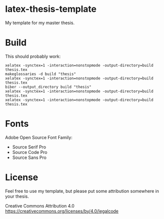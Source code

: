 # latex-thesis-template
My template for my master thesis.

# Build
This should probably work:
```
xelatex -synctex=1 -interaction=nonstopmode -output-directory=build thesis.tex
makeglossaries -d build "thesis"
xelatex -synctex=1 -interaction=nonstopmode -output-directory=build thesis.tex
biber --output_directory build "thesis"
xelatex -synctex=1 -interaction=nonstopmode -output-directory=build thesis.tex
xelatex -synctex=1 -interaction=nonstopmode -output-directory=build thesis.tex
```

# Fonts
Adobe Open Source Font Family:
- Source Serif Pro
- Source Code Pro
- Source Sans Pro

# License
Feel free to use my template, but please put some attribution somewhere in your thesis. 

Creative Commons Attribution 4.0
https://creativecommons.org/licenses/by/4.0/legalcode
